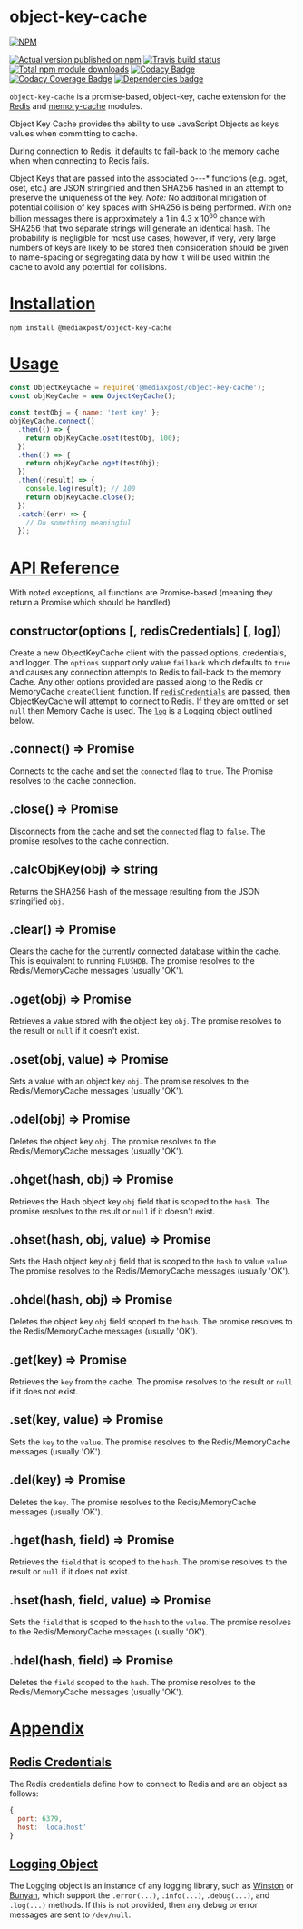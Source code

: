 # object-key-cache

[![NPM](https://nodei.co/npm/@mediaxpost/object-key-cache.png?downloads=true)](https://nodei.co/npm/@mediaxpost/object-key-cache/)

[![Actual version published on npm](http://img.shields.io/npm/v/@mediaxpost/object-key-cache.svg)](https://www.npmjs.org/package/@mediaxpost/object-key-cache)
[![Travis build status](https://travis-ci.org/MediaXPost/object-key-cache.svg)](https://www.npmjs.org/package/@mediaxpost/object-key-cache)
[![Total npm module downloads](http://img.shields.io/npm/dt/@mediaxpost/object-key-cache.svg)](https://www.npmjs.org/package/@mediaxpost/object-key-cache)
[![Codacy Badge](https://api.codacy.com/project/badge/Grade/1d343b0fd03947e494cdddc2966ca79b)](https://www.codacy.com/app/chronosis/object-key-cache?utm_source=github.com&amp;utm_medium=referral&amp;utm_content=MediaXPost/object-key-cache&amp;utm_campaign=Badge_Grade)
[![Codacy Coverage Badge](https://api.codacy.com/project/badge/Coverage/1d343b0fd03947e494cdddc2966ca79b)](https://www.codacy.com/app/chronosis/object-key-cache?utm_source=github.com&utm_medium=referral&utm_content=MediaXPost/object-key-cache&utm_campaign=Badge_Coverage)
[![Dependencies badge](https://david-dm.org/MediaXPost/object-key-cache/status.svg)](https://david-dm.org/MediaXPost/object-key-cache?view=list)

`object-key-cache` is a promise-based, object-key, cache extension for the [Redis](https://www.npmjs.com/package/redis) and [memory-cache](https://www.npmjs.com/package/@mediaxpost/memory-cache) modules.

Object Key Cache provides the ability to use JavaScript Objects as keys values when committing to cache.

During connection to Redis, it defaults to fail-back to the memory cache when when connecting to Redis fails.

Object Keys that are passed into the associated o---* functions (e.g. oget, oset, etc.) are JSON stringified and then SHA256 hashed in an attempt to preserve the uniqueness of the key. *Note:* No additional mitigation of potential collision of key spaces with SHA256 is being performed. With one billion messages there is approximately a 1 in 4.3 x 10<sup>60</sup> chance with SHA256 that two separate strings will generate an identical hash. The probability is negligible for most use cases; however, if very, very large numbers of keys are likely to be stored then consideration should be given to name-spacing or segregating data by how it will be used within the cache to avoid any potential for collisions.

# [Installation](#installation)
<a name="installation"></a>

```shell
npm install @mediaxpost/object-key-cache
```

# [Usage](#usage)
<a name="usage"></a>

```js
const ObjectKeyCache = require('@mediaxpost/object-key-cache');
const objKeyCache = new ObjectKeyCache();

const testObj = { name: 'test key' };
objKeyCache.connect()
  .then(() => {
    return objKeyCache.oset(testObj, 100);
  })
  .then(() => {
    return objKeyCache.oget(testObj);
  })
  .then((result) => {
    console.log(result); // 100
    return objKeyCache.close();
  })
  .catch((err) => {
    // Do something meaningful
  });
```

# [API Reference](#api)
<a name="api"></a>
With noted exceptions, all functions are Promise-based (meaning they return a Promise which should be handled)

## constructor(options [, redisCredentials] [, log])
Create a new ObjectKeyCache client with the passed options, credentials, and logger. The `options` support only value `failback` which defaults to `true` and causes any connection attempts to Redis to fail-back to the memory Cache. Any other options provided are passed along to the Redis or MemoryCache `createClient` function. If [`redisCredentials`](#redis-credentials) are passed, then ObjectKeyCache will attempt to connect to Redis. If they are omitted or set `null` then Memory Cache is used. The [`log`](#logging-obj) is a Logging object outlined below.

## .connect() ⇒ Promise
Connects to the cache and set the `connected` flag to `true`. The Promise resolves to the cache connection.

## .close() ⇒ Promise
Disconnects from the cache and set the `connected` flag to `false`. The promise resolves to the cache connection.

## .calcObjKey(obj) ⇒ string
Returns the SHA256 Hash of the message resulting from the JSON stringified `obj`.

## .clear() ⇒ Promise
Clears the cache for the currently connected database within the cache. This is equivalent to running `FLUSHDB`.  The promise resolves to the Redis/MemoryCache messages (usually 'OK').

## .oget(obj) ⇒ Promise
Retrieves a value stored with the object key `obj`. The promise resolves to the result or `null` if it doesn't exist.

## .oset(obj, value) ⇒ Promise
Sets a value with an object key `obj`. The promise resolves to the Redis/MemoryCache messages (usually 'OK').

## .odel(obj) ⇒ Promise
Deletes the object key `obj`. The promise resolves to the Redis/MemoryCache messages (usually 'OK').

## .ohget(hash, obj) ⇒ Promise
Retrieves the Hash object key `obj` field that is scoped to the `hash`. The promise resolves to the result or `null` if it doesn't exist.

## .ohset(hash, obj, value) ⇒ Promise
Sets the Hash object key `obj` field that is scoped to the `hash` to value `value`. The promise resolves to the Redis/MemoryCache messages (usually 'OK').

## .ohdel(hash, obj) ⇒ Promise
Deletes the object key `obj` field scoped to the `hash`. The promise resolves to the Redis/MemoryCache messages (usually 'OK').

## .get(key) ⇒ Promise
Retrieves the `key` from the cache. The promise resolves to the result or `null` if it does not exist.

## .set(key, value) ⇒ Promise
Sets the `key` to the `value`. The promise resolves to the Redis/MemoryCache messages (usually 'OK').

## .del(key) ⇒ Promise
Deletes the `key`. The promise resolves to the Redis/MemoryCache messages (usually 'OK').

## .hget(hash, field) ⇒ Promise
Retrieves the `field` that is scoped to the `hash`. The promise resolves to the result or `null` if it does not exist.

## .hset(hash, field, value) ⇒ Promise
Sets the `field` that is scoped to the `hash` to the `value`. The promise resolves to the Redis/MemoryCache messages (usually 'OK').


## .hdel(hash, field) ⇒ Promise
Deletes the `field` scoped to the `hash`. The promise resolves to the Redis/MemoryCache messages (usually 'OK').

# [Appendix](#appendix)
<a name="appendix"></a>

## [Redis Credentials](#redis-credentials)
<a name="redis-credentials"></a>
The Redis credentials define how to connect to Redis and are an object as follows:
```js
{
  port: 6379,
  host: 'localhost'
}
```

## [Logging Object](#logging-obj)
<a name="logging-obj"></a>
The Logging object is an instance of any logging library, such as [Winston](https://www.npmjs.com/package/winston) or [Bunyan](https://www.npmjs.com/package/bunyan), which support the `.error(...)`, `.info(...)`, `.debug(...)`, and `.log(...)` methods. If this is not provided, then any debug or error messages are sent to `/dev/null`.

